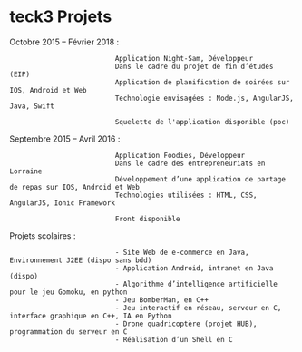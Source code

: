# teck3 Projets

Octobre 2015 – Février 2018 : 

                              Application Night-Sam, Développeur
                              Dans le cadre du projet de fin d’études (EIP)
                              Application de planification de soirées sur IOS, Android et Web
                              Technologie envisagées : Node.js, AngularJS, Java, Swift

                              Squelette de l'application disponible (poc)

Septembre 2015 – Avril 2016 : 

                              Application Foodies, Développeur 
                              Dans le cadre des entrepreneuriats en Lorraine
                              Développement d’une application de partage de repas sur IOS, Android et Web
                              Technologies utilisées : HTML, CSS, AngularJS, Ionic Framework

                              Front disponible

Projets scolaires :           

                              - Site Web de e-commerce en Java, Environnement J2EE (dispo sans bdd)
                              - Application Android, intranet en Java (dispo)
                              - Algorithme d’intelligence artificielle pour le jeu Gomoku, en python
                              - Jeu BomberMan, en C++
                              - Jeu interactif en réseau, serveur en C, interface graphique en C++, IA en Python
                              - Drone quadricoptère (projet HUB), programmation du serveur en C
                              - Réalisation d’un Shell en C
